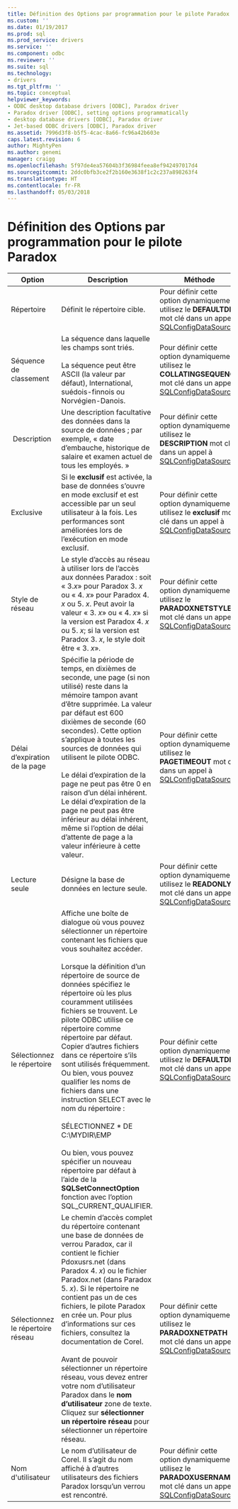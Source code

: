 ```yaml
---
title: Définition des Options par programmation pour le pilote Paradox | Documents Microsoft
ms.custom: ''
ms.date: 01/19/2017
ms.prod: sql
ms.prod_service: drivers
ms.service: ''
ms.component: odbc
ms.reviewer: ''
ms.suite: sql
ms.technology:
- drivers
ms.tgt_pltfrm: ''
ms.topic: conceptual
helpviewer_keywords:
- ODBC desktop database drivers [ODBC], Paradox driver
- Paradox driver [ODBC], setting options programmatically
- desktop database drivers [ODBC], Paradox driver
- Jet-based ODBC drivers [ODBC], Paradox driver
ms.assetid: 7996d3f8-b5f5-4cac-8a66-fc96a42b603e
caps.latest.revision: 6
author: MightyPen
ms.author: genemi
manager: craigg
ms.openlocfilehash: 5f97de4ea57604b3f36984feea8ef942497017d4
ms.sourcegitcommit: 2ddc0bfb3ce2f2b160e3638f1c2c237a898263f4
ms.translationtype: HT
ms.contentlocale: fr-FR
ms.lasthandoff: 05/03/2018
---
```

# <a name="setting-options-programmatically-for-the-paradox-driver"></a>Définition des Options par programmation pour le pilote Paradox
|Option| Description|Méthode|  
|------------|-----------------|------------|  
|Répertoire|Définit le répertoire cible.|Pour définir cette option dynamiquement, utilisez le **DEFAULTDIR** mot clé dans un appel à [SQLConfigDataSource](../../odbc/microsoft/sqlconfigdatasource-paradox-driver.md).|  
|Séquence de classement|La séquence dans laquelle les champs sont triés.<br /><br /> La séquence peut être ASCII (la valeur par défaut), International, suédois-finnois ou Norvégien-Danois.|Pour définir cette option dynamiquement, utilisez le **COLLATINGSEQUENCE** mot clé dans un appel à [SQLConfigDataSource](../../odbc/microsoft/sqlconfigdatasource-paradox-driver.md).|  
| Description|Une description facultative des données dans la source de données ; par exemple, « date d’embauche, historique de salaire et examen actuel de tous les employés. »|Pour définir cette option dynamiquement, utilisez le **DESCRIPTION** mot clé dans un appel à [SQLConfigDataSource](../../odbc/microsoft/sqlconfigdatasource-paradox-driver.md).|  
|Exclusive|Si le **exclusif** est activée, la base de données s’ouvre en mode exclusif et est accessible par un seul utilisateur à la fois. Les performances sont améliorées lors de l’exécution en mode exclusif.|Pour définir cette option dynamiquement, utilisez le **exclusif** mot clé dans un appel à [SQLConfigDataSource](../../odbc/microsoft/sqlconfigdatasource-paradox-driver.md).|  
|Style de réseau|Le style d’accès au réseau à utiliser lors de l’accès aux données Paradox : soit « 3.*x*» pour Paradox 3. *x* ou « 4. *x*» pour Paradox 4. *x* ou 5. *x*. Peut avoir la valeur « 3. *x*» ou « 4. *x*» si la version est Paradox 4. *x* ou 5. *x*; si la version est Paradox 3. *x*, le style doit être « 3. *x*».|Pour définir cette option dynamiquement, utilisez le **PARADOXNETSTYLE** mot clé dans un appel à [SQLConfigDataSource](../../odbc/microsoft/sqlconfigdatasource-paradox-driver.md).|  
|Délai d’expiration de la page|Spécifie la période de temps, en dixièmes de seconde, une page (si non utilisé) reste dans la mémoire tampon avant d’être supprimée. La valeur par défaut est 600 dixièmes de seconde (60 secondes). Cette option s’applique à toutes les sources de données qui utilisent le pilote ODBC.<br /><br /> Le délai d’expiration de la page ne peut pas être 0 en raison d’un délai inhérent. Le délai d’expiration de la page ne peut pas être inférieur au délai inhérent, même si l’option de délai d’attente de page a la valeur inférieure à cette valeur.|Pour définir cette option dynamiquement, utilisez le **PAGETIMEOUT** mot clé dans un appel à [SQLConfigDataSource](../../odbc/microsoft/sqlconfigdatasource-paradox-driver.md).|  
|Lecture seule|Désigne la base de données en lecture seule.|Pour définir cette option dynamiquement, utilisez le **READONLY** mot clé dans un appel à [SQLConfigDataSource](../../odbc/microsoft/sqlconfigdatasource-paradox-driver.md).|  
|Sélectionnez le répertoire|Affiche une boîte de dialogue où vous pouvez sélectionner un répertoire contenant les fichiers que vous souhaitez accéder.<br /><br /> Lorsque la définition d’un répertoire de source de données spécifiez le répertoire où les plus couramment utilisées fichiers se trouvent. Le pilote ODBC utilise ce répertoire comme répertoire par défaut. Copier d’autres fichiers dans ce répertoire s’ils sont utilisés fréquemment. Ou bien, vous pouvez qualifier les noms de fichiers dans une instruction SELECT avec le nom du répertoire :<br /><br /> SÉLECTIONNEZ \* DE C:\MYDIR\EMP<br /><br /> Ou bien, vous pouvez spécifier un nouveau répertoire par défaut à l’aide de la **SQLSetConnectOption** fonction avec l’option SQL_CURRENT_QUALIFIER.|Pour définir cette option dynamiquement, utilisez le **DEFAULTDIR** mot clé dans un appel à [SQLConfigDataSource](../../odbc/microsoft/sqlconfigdatasource-paradox-driver.md).|  
|Sélectionnez le répertoire réseau|Le chemin d’accès complet du répertoire contenant une base de données de verrou Paradox, car il contient le fichier Pdoxusrs.net (dans Paradox 4. *x*) ou le fichier Paradox.net (dans Paradox 5. *x*). Si le répertoire ne contient pas un de ces fichiers, le pilote Paradox en crée un. Pour plus d’informations sur ces fichiers, consultez la documentation de Corel.<br /><br /> Avant de pouvoir sélectionner un répertoire réseau, vous devez entrer votre nom d’utilisateur Paradox dans le **nom d’utilisateur** zone de texte. Cliquez sur **sélectionner un répertoire réseau** pour sélectionner un répertoire réseau.|Pour définir cette option dynamiquement, utilisez le **PARADOXNETPATH** mot clé dans un appel à [SQLConfigDataSource](../../odbc/microsoft/sqlconfigdatasource-paradox-driver.md).|  
|Nom d'utilisateur|Le nom d’utilisateur de Corel. Il s’agit du nom affiché à d’autres utilisateurs des fichiers Paradox lorsqu’un verrou est rencontré.|Pour définir cette option dynamiquement, utilisez le **PARADOXUSERNAME** mot clé dans un appel à [SQLConfigDataSource](../../odbc/microsoft/sqlconfigdatasource-paradox-driver.md).|
